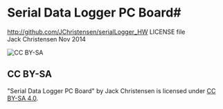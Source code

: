 # Serial Data Logger PC Board#
http://github.com/JChristensen/serialLogger_HW
LICENSE file  
Jack Christensen Nov 2014  

![CC BY-SA](http://mirrors.creativecommons.org/presskit/buttons/88x31/png/by-sa.png)
## CC BY-SA ##
"Serial Data Logger PC Board" by Jack Christensen is licensed under [CC BY-SA 4.0](http://creativecommons.org/licenses/by-sa/4.0/).